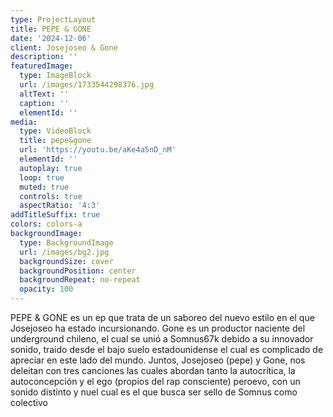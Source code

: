 ```yaml
---
type: ProjectLayout
title: PEPE & GONE
date: '2024-12-06'
client: Josejoseo & Gone
description: ''
featuredImage:
  type: ImageBlock
  url: /images/1733544298376.jpg
  altText: ''
  caption: ''
  elementId: ''
media:
  type: VideoBlock
  title: pepe&gone
  url: 'https://youtu.be/aKe4a5nD_nM'
  elementId: ''
  autoplay: true
  loop: true
  muted: true
  controls: true
  aspectRatio: '4:3'
addTitleSuffix: true
colors: colors-a
backgroundImage:
  type: BackgroundImage
  url: /images/bg2.jpg
  backgroundSize: cover
  backgroundPosition: center
  backgroundRepeat: no-repeat
  opacity: 100
---
```

PEPE & GONE es un ep que trata de un saboreo del nuevo estilo en el que Josejoseo ha estado incursionando. Gone es un productor naciente del underground chileno, el cual se unió a Somnus67k debido a su innovador sonido, traido desde el bajo suelo estadounidense el cual es complicado de apreciar en este lado del mundo. Juntos, Josejoseo (pepe) y Gone, nos deleitan con tres canciones las cuales abordan tanto la autocrítica, la autoconcepción y el ego (propios del rap consciente) peroevo,  con un sonido distinto y nuel cual es el que busca ser sello de Somnus como colectivo
